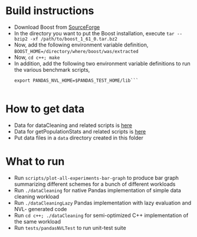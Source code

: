 Build instructions
==================

- Download Boost from [SourceForge](http://www.boost.org/users/history/version_1_61_0.html)
- In the directory you want to put the Boost installation, execute
`tar --bzip2 -xf /path/to/boost_1_61_0.tar.bz2`
- Now, add the following environment variable definition,
`BOOST_HOME=/directory/where/boost/was/extracted`
- Now, `cd c++; make`
- In addition, add the following two environment variable definitions
  to run the various benchmark scripts,
  ```export PANDAS_TEST_HOME=~/path/to/nvl/root/llvmrunner/tests/pandastest
  export PANDAS_NVL_HOME=$PANDAS_TEST_HOME/lib```


How to get data
===============

- Data for dataCleaning and related scripts is
  [here](https://raw.githubusercontent.com/jvns/pandas-cookbook/master/data/311-service-requests.csv)
- Data for getPopulationStats and related scripts is
  [here](https://github.com/grammakov/USA-cities-and-states/tree/master)
- Put data files in a `data` directory created in this folder


What to run
===========

- Run `scripts/plot-all-experiments-bar-graph` to produce bar graph summarizing
  different schemes for a bunch of different workloads
- Run `./dataCleaning` for native Pandas implementation of simple data cleaning
  workload
- Run `./dataCleaningLazy` Pandas implementation with lazy evaluation and NVL-
  generated code
- Run `cd c++; ./dataCleaning` for semi-optimized C++ implementation of
  the same workload
- Run `tests/pandasNVLTest` to run unit-test suite
